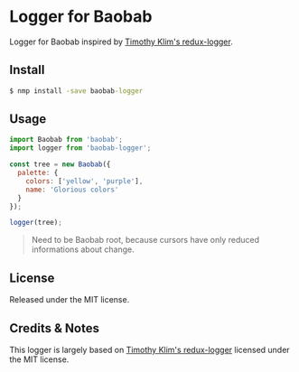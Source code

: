 # Logger for Baobab
Logger for Baobab inspired by [Timothy Klim's redux-logger](https://github.com/fcomb/redux-logger).

## Install
```cmd
$ nmp install -save baobab-logger

```

## Usage
```js
import Baobab from 'baobab';
import logger from 'baobab-logger';

const tree = new Baobab({
  palette: {
    colors: ['yellow', 'purple'],
    name: 'Glorious colors'
  }
});

logger(tree);
```
> Need to be Baobab root, because cursors have only reduced informations about change.

## License
Released under the MIT license.

## Credits & Notes
This logger is largely based on [Timothy Klim's redux-logger](https://github.com/fcomb/redux-logger) licensed under the MIT license.
